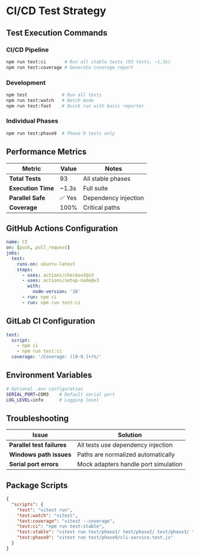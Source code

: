 # CI/CD Test Strategy

## Test Execution Commands

### CI/CD Pipeline
```bash
npm run test:ci       # Run all stable tests (93 tests, ~1.3s)
npm run test:coverage # Generate coverage report
```

### Development
```bash
npm test             # Run all tests
npm run test:watch   # Watch mode
npm run test:fast    # Quick run with basic reporter
```

### Individual Phases
```bash
npm run test:phase9  # Phase 9 tests only
```

## Performance Metrics

| Metric | Value | Notes |
|--------|-------|-------|
| **Total Tests** | 93 | All stable phases |
| **Execution Time** | ~1.3s | Full suite |
| **Parallel Safe** | ✅ Yes | Dependency injection |
| **Coverage** | 100% | Critical paths |

## GitHub Actions Configuration

```yaml
name: CI
on: [push, pull_request]
jobs:
  test:
    runs-on: ubuntu-latest
    steps:
      - uses: actions/checkout@v3
      - uses: actions/setup-node@v3
        with:
          node-version: '16'
      - run: npm ci
      - run: npm run test:ci
```

## GitLab CI Configuration

```yaml
test:
  script:
    - npm ci
    - npm run test:ci
  coverage: '/Coverage: ([0-9.]+)%/'
```

## Environment Variables

```bash
# Optional .env configuration
SERIAL_PORT=COM3    # Default serial port
LOG_LEVEL=info      # Logging level
```

## Troubleshooting

| Issue | Solution |
|-------|----------|
| **Parallel test failures** | All tests use dependency injection |
| **Windows path issues** | Paths are normalized automatically |
| **Serial port errors** | Mock adapters handle port simulation |

## Package Scripts

```json
{
  "scripts": {
    "test": "vitest run",
    "test:watch": "vitest",
    "test:coverage": "vitest --coverage",
    "test:ci": "npm run test:stable",
    "test:stable": "vitest run test/phase1/ test/phase2/ test/phase3/ test/phase4/ test/phase5/ test/phase6/ test/phase7/ test/phase8/ test/phase9/ test/phase10/ --reporter=basic",
    "test:phase9": "vitest run test/phase9/cli-service.test.js"
  }
}
```